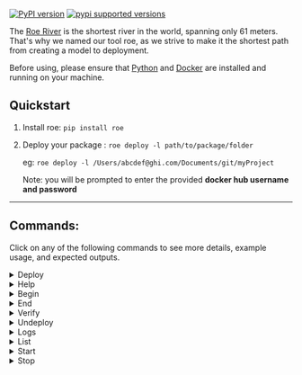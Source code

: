 [![PyPI version](https://badge.fury.io/py/roe.svg)](https://badge.fury.io/py/roe)
[![pypi supported versions](https://img.shields.io/pypi/pyversions/roe.svg)](https://pypi.python.org/pypi/roe)

The [Roe River](https://en.wikipedia.org/wiki/Roe_River) is the shortest river in the world, spanning only 61 meters. That's why we named our tool roe, as we strive to make it the shortest path from creating a model to deployment.

Before using, please ensure that [Python](https://www.python.org/downloads/) and [Docker](https://www.docker.com/products/docker-desktop) are installed and running on your machine.


## Quickstart

1. Install roe: `pip install roe`

2. Deploy your package : `roe deploy -l path/to/package/folder`

   eg: `roe deploy -l /Users/abcdef@ghi.com/Documents/git/myProject`

   Note: you will be prompted to enter the provided **docker hub username and password**


----


## Commands:

Click on any of the following commands to see more details, example usage, and expected outputs.


<details>
   
<summary class="summary-header">
Deploy
</summary>

The deploy command allows us to deploy a package folder locally on our machine. To run deploy, simply run the following line:

`roe deploy -l path/to/package`

Additionally, the following parameters can be added to customize your deployment, although they are optional:

* `-l` is for local deployment (only local is available for now).
* `-n` is for specifying a package name. If left out, the folder name is chosen as package name.
* `-p` is a port you specify for it to be spun up on(The valid range is 1024-65535). If left out, a port will be
  assigned.
* `-q` is to deploy with no extra prompts to affirm redeployments and no webpage opening when finishing the deployment.

The expected command-line output is shown below:

![deploy example](assets/img/roe_deploy.png)

When you open the webpage, it should look similar to:

![API page](assets/img/roe_deployed_model.png)
   
#### Re-deploying a package

`roe deploy -l path/to/package`

**If you used a custom name for your package, you will have to specify it with the package name (-n) flag just like you did initially.**

e.g. `roe deploy -l path/to/UpdatedPackage`

or

`roe deploy -l -n myCustomName path/to/UpdatedPackage`

>Note: It will re-use the port from the first deployment.
  
</details>




<details>
  
<summary class="summary-header">
Help
</summary>
   
At any time, you can see what commands are avaible to you for roe by running

```roe --help```

with an expected output shown below:
   
![list example image](/assets/img/roe_help.png)

</details>



<details>
  
<summary class="summary-header">
Begin
</summary>
   
Running any roe command outside of `--help` will begin roe, but if you'd like to start roe without any other functionality, you can run

```roe begin -l```

with an expected output shown below:
   
![list example image](/assets/img/roe_begin.png)
   
Additionally, you can optionally pass through a YAML file with the credentials in it. The syntax for that is:

`roe begin -l -f path/to/file/docker-creds.yaml`
   
where the YAML file can have any filename, but must be formatted as follows:

```
docker_pw: mypassword
docker_user: myusername
```

</details>



<details>
  
<summary class="summary-header">
End
</summary>
   
You can stop the roe services from running locally on your machine by running

```roe end -l```

with an expected output shown below:
   
![list example image](/assets/img/roe_end.png)


If you have any running packages, you will be prompted if you'd like to stop them temporarily (not deleted) and if so, they can be restarted upon starting up roe again.

   
</details>




<details>
  
<summary class="summary-header">
Verify
</summary>
   
Before attempting to deploy a package, it can sometimes be helpful to verify that the package is properly formatted. This is automatically done when running deploy, but can be done seperately by running

```roe verify -l path/to/package/folder```

with an expected output shown below:
   
![list example image](/assets/img/roe_verify_success.png)
   
Alternatively, if your package fails verification, you will likely see an output similar to:

![list example image](/assets/img/roe_verify_failure.png)
   
</details>



<details>

<summary class="summary-header">
Undeploy
</summary>
   
To undeploy any package, you can run:

```roe undeploy -l -p packageName```

The expected output for undeploying a package is shown below:
   
![undeploy example](/assets/img/roe_undeploy.png)
   
Alternatively, if you'd like to undeploy all packages, you can run:

```roe undeploy -l --all```

The expected output for undeploying all packages is shown below:
   
![undeploy all example](/assets/img/roe_undeploy_all.png)

</details>



<details>

<summary class="summary-header">
Logs
</summary>
   
To get the logs for any package, simply run:

```roe logs -l packageName```

The expected output for that command is shown below:
   
![logs example](/assets/img/roe_logs.png)
   
</details>


<details>
  
<summary class="summary-header">
List
</summary>
   
The list command allows us to see which models are currently deployed by roe. To run list, simply run the following line:

```roe list -l```

with an expected output shown below:
   
![list example image](/assets/img/roe_list.png)

</details>



<details>
  
<summary class="summary-header">
Start
</summary>
   
To start a package that's not currently running, you can run

```roe start -l -p packageName```
   
Afterwards, you should get a confirmation that the designated package has started back up again, like below:

![start example](/assets/img/roe_start.png)
   
Alternatively, if you'd like to make sure that all stopped packages are running again, you can run:

```roe start -l --all```

In this case, you'll be notified of each package that is able to start, in the order that they restart:

![start all example](/assets/img/roe_start_all.png)

</details>




<details>

<summary class="summary-header">
Stop
</summary>
   
To stop any package, you can run:

```roe stop -l -p packageName```
   
Alternatively, if you'd like to stop all packages, you can run:

```roe stop -l --all```

The expected output for stopping a package is shown below:
   
![stop example](/assets/img/roe_stop.png)

</details>






